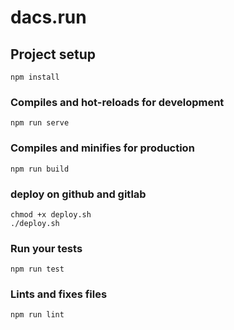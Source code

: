 # dacs.run

## Project setup
```
npm install
```

### Compiles and hot-reloads for development
```
npm run serve
```

### Compiles and minifies for production
```
npm run build
```

### deploy on github and gitlab
```
chmod +x deploy.sh
./deploy.sh
```

### Run your tests
```
npm run test
```

### Lints and fixes files
```
npm run lint
```

